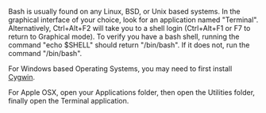 Bash is usually found on any Linux, BSD, or Unix based systems. In the graphical interface of your choice, look for an application named "Terminal". Alternatively, Ctrl+Alt+F2 will take you to a shell login (Ctrl+Alt+F1 or F7 to return to Graphical mode). To verify you have a bash shell, running the command "echo $SHELL" should return "/bin/bash". If it does not, run the command "/bin/bash".  

For Windows based Operating Systems, you may need to first install [Cygwin](https://cygwin.com/).  

For Apple OSX, open your Applications folder, then open the Utilities folder, finally open the Terminal application.  
